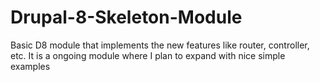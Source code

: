 # Drupal-8-Skeleton-Module

Basic D8 module that implements the new features like router, controller, etc.
It is a ongoing module where I plan to expand with nice simple examples
